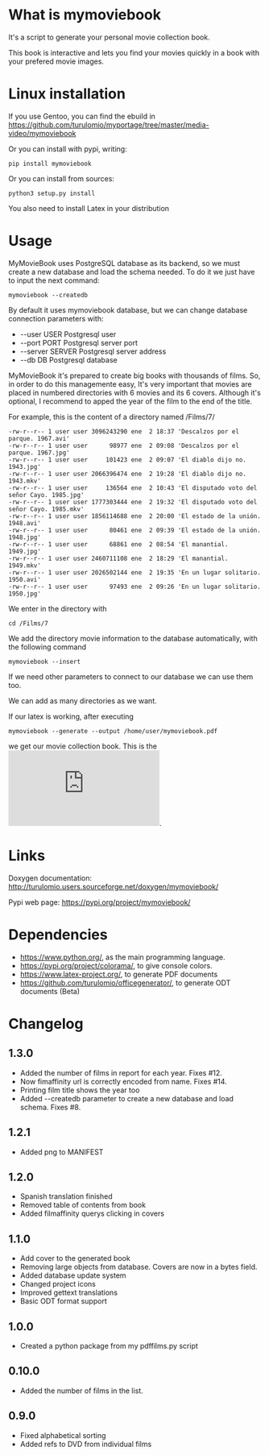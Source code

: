 What is mymoviebook
===================
It's a script to generate your personal movie collection book. 

This book is interactive and lets you find your movies quickly in a book with your prefered movie images.

Linux installation
==================

If you use Gentoo, you can find the ebuild in https://github.com/turulomio/myportage/tree/master/media-video/mymoviebook

Or you can install with pypi, writing:

`pip install mymoviebook`

Or you can install from sources:

`python3 setup.py install`

You also need to install Latex in your distribution


Usage
=====

MyMovieBook uses PostgreSQL database as its backend, so we must create a new database and load the schema needed. To do it we just have to input the next command:

`mymoviebook --createdb`

By default it uses mymoviebook database, but we can change database connection parameters with:
*  --user USER         Postgresql user
*  --port PORT         Postgresql server port
*  --server SERVER     Postgresql server address
*  --db DB             Postgresql database

MyMovieBook it's prepared to create big books with thousands of films. So, in order to do this managemente easy, It's very important that movies are placed in numbered directories with 6 movies and its 6 covers. Although it's optional, I recommend to apped the year of the film to the end of the title.

For example, this is the content of a directory named /Films/7/

    -rw-r--r-- 1 user user 3096243290 ene  2 18:37 'Descalzos por el parque. 1967.avi' 
    -rw-r--r-- 1 user user      98977 ene  2 09:08 'Descalzos por el parque. 1967.jpg'
    -rw-r--r-- 1 user user     101423 ene  2 09:07 'El diablo dijo no. 1943.jpg'
    -rw-r--r-- 1 user user 2066396474 ene  2 19:28 'El diablo dijo no. 1943.mkv'
    -rw-r--r-- 1 user user     136564 ene  2 10:43 'El disputado voto del señor Cayo. 1985.jpg'
    -rw-r--r-- 1 user user 1777303444 ene  2 19:32 'El disputado voto del señor Cayo. 1985.mkv'
    -rw-r--r-- 1 user user 1856114688 ene  2 20:00 'El estado de la unión. 1948.avi'
    -rw-r--r-- 1 user user      80461 ene  2 09:39 'El estado de la unión. 1948.jpg'
    -rw-r--r-- 1 user user      68861 ene  2 08:54 'El manantial. 1949.jpg'
    -rw-r--r-- 1 user user 2460711108 ene  2 18:29 'El manantial. 1949.mkv'
    -rw-r--r-- 1 user user 2026502144 ene  2 19:35 'En un lugar solitario. 1950.avi'
    -rw-r--r-- 1 user user      97493 ene  2 09:26 'En un lugar solitario. 1950.jpg'

We enter in the directory with

`cd /Films/7`

We add the directory movie information to the database automatically, with the following command

`mymoviebook --insert`

If we need other parameters to connect to our database we can use them too.

We can add as many directories as we want.

If our latex is working, after executing

`mymoviebook --generate --output /home/user/mymoviebook.pdf`

we get our movie collection book. This is the ![demo movie book](https://raw.githubusercontent.com/Turulomio/mymoviebook/master/doc/demo.pdf).


Links
=====

Doxygen documentation:
    http://turulomio.users.sourceforge.net/doxygen/mymoviebook/

Pypi web page:
    https://pypi.org/project/mymoviebook/

Dependencies
============
* https://www.python.org/, as the main programming language.
* https://pypi.org/project/colorama/, to give console colors.
* https://www.latex-project.org/, to generate PDF documents
* https://github.com/turulomio/officegenerator/, to generate ODT documents (Beta)

Changelog
=========
1.3.0
-----
- Added the number of films in report for each year. Fixes #12.
- Now fimaffinity url is correctly encoded from name. Fixes #14.
- Printing film title shows the year too
- Added --createdb parameter to create a new database and load schema. Fixes #8.

1.2.1
-----
- Added png to MANIFEST

1.2.0
-----
- Spanish translation finished
- Removed table of contents from book
- Added filmaffinity querys clicking in covers

1.1.0
-----
- Add cover to the generated book
- Removing large objects from database. Covers are now in a bytes field.
- Added database update system
- Changed project icons
- Improved gettext translations
- Basic ODT format support

1.0.0
-----
- Created a python package from my pdffilms.py script


0.10.0
------
- Added the number of films in the list.

0.9.0
-----
- Fixed alphabetical sorting
- Added refs to DVD from individual films
